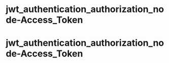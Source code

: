 # jwt_authentication_authorization_node-Access_Token
# jwt_authentication_authorization_node-Access_Token
